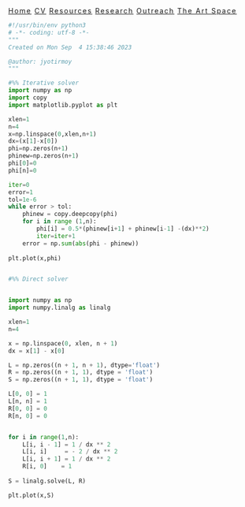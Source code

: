 
<title>Jyo</title>




<!-- Navbar (sit on top) -->
<div class="w3-top">
  <div class="w3-bar w3-white w3-padding w3-card" style="letter-spacing:2px;">
    <a href="https://jyotirmoyp.github.io" class="w3-bar-item w3-button"> Home</a>
    <a href="Short_cv.pdf" class="w3-bar-item w3-button">CV</a>
    <a href="https://jyotirmoyp.github.io/resource/" class="w3-bar-item w3-button">Resources</a>
    <a href="https://jyotirmoyp.github.io/research/" class="w3-bar-item w3-button">Research</a>
    <a href="https://jyotirmoyp.github.io/outreach/" class="w3-bar-item w3-button">Outreach</a>
    <a href="https://jyotirmoyp.github.io/the-art-space/" class="w3-bar-item w3-button w3-right w3-black">The Art Space</a>
    </div>
  </div>
</div>





<!--naviation menu ends-->

```py
#!/usr/bin/env python3
# -*- coding: utf-8 -*-
"""
Created on Mon Sep  4 15:38:46 2023

@author: jyotirmoy
"""

#%% Iterative solver
import numpy as np
import copy 
import matplotlib.pyplot as plt

xlen=1
n=4
x=np.linspace(0,xlen,n+1)
dx=(x[1]-x[0])
phi=np.zeros(n+1)
phinew=np.zeros(n+1)
phi[0]=0
phi[n]=0

iter=0
error=1
tol=1e-6
while error > tol:
    phinew = copy.deepcopy(phi)
    for i in range (1,n):
        phi[i] = 0.5*(phinew[i+1] + phinew[i-1] -(dx)**2)
        iter=iter+1
    error = np.sum(abs(phi - phinew))
        
plt.plot(x,phi)    


#%% Direct solver 


import numpy as np 
import numpy.linalg as linalg

xlen=1
n=4

x = np.linspace(0, xlen, n + 1)
dx = x[1] - x[0]

L = np.zeros((n + 1, n + 1), dtype='float')
R = np.zeros((n + 1, 1), dtype = 'float')
S = np.zeros((n + 1, 1), dtype = 'float')

L[0, 0] = 1
L[n, n] = 1
R[0, 0] = 0
R[n, 0] = 0


for i in range(1,n):
    L[i, i - 1] = 1 / dx ** 2
    L[i, i]     = - 2 / dx ** 2
    L[i, i + 1] = 1 / dx ** 2
    R[i, 0]    = 1
    
S = linalg.solve(L, R)    

plt.plot(x,S)

        

```
